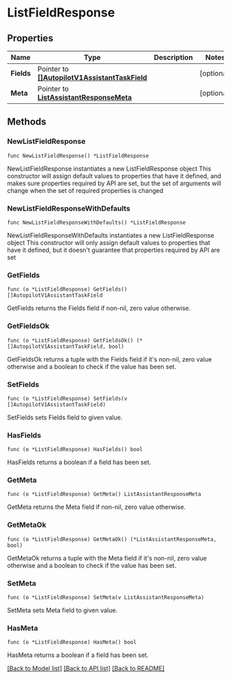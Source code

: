 # ListFieldResponse

## Properties

Name | Type | Description | Notes
------------ | ------------- | ------------- | -------------
**Fields** | Pointer to [**[]AutopilotV1AssistantTaskField**](AutopilotV1AssistantTaskField.md) |  | [optional] 
**Meta** | Pointer to [**ListAssistantResponseMeta**](ListAssistantResponse_meta.md) |  | [optional] 

## Methods

### NewListFieldResponse

`func NewListFieldResponse() *ListFieldResponse`

NewListFieldResponse instantiates a new ListFieldResponse object
This constructor will assign default values to properties that have it defined,
and makes sure properties required by API are set, but the set of arguments
will change when the set of required properties is changed

### NewListFieldResponseWithDefaults

`func NewListFieldResponseWithDefaults() *ListFieldResponse`

NewListFieldResponseWithDefaults instantiates a new ListFieldResponse object
This constructor will only assign default values to properties that have it defined,
but it doesn't guarantee that properties required by API are set

### GetFields

`func (o *ListFieldResponse) GetFields() []AutopilotV1AssistantTaskField`

GetFields returns the Fields field if non-nil, zero value otherwise.

### GetFieldsOk

`func (o *ListFieldResponse) GetFieldsOk() (*[]AutopilotV1AssistantTaskField, bool)`

GetFieldsOk returns a tuple with the Fields field if it's non-nil, zero value otherwise
and a boolean to check if the value has been set.

### SetFields

`func (o *ListFieldResponse) SetFields(v []AutopilotV1AssistantTaskField)`

SetFields sets Fields field to given value.

### HasFields

`func (o *ListFieldResponse) HasFields() bool`

HasFields returns a boolean if a field has been set.

### GetMeta

`func (o *ListFieldResponse) GetMeta() ListAssistantResponseMeta`

GetMeta returns the Meta field if non-nil, zero value otherwise.

### GetMetaOk

`func (o *ListFieldResponse) GetMetaOk() (*ListAssistantResponseMeta, bool)`

GetMetaOk returns a tuple with the Meta field if it's non-nil, zero value otherwise
and a boolean to check if the value has been set.

### SetMeta

`func (o *ListFieldResponse) SetMeta(v ListAssistantResponseMeta)`

SetMeta sets Meta field to given value.

### HasMeta

`func (o *ListFieldResponse) HasMeta() bool`

HasMeta returns a boolean if a field has been set.


[[Back to Model list]](../README.md#documentation-for-models) [[Back to API list]](../README.md#documentation-for-api-endpoints) [[Back to README]](../README.md)


